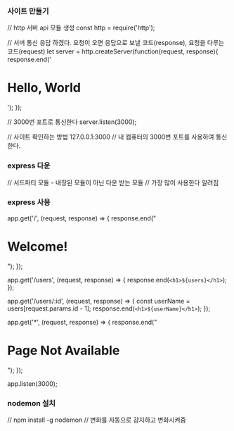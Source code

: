### 사이트 만들기
// http 서버 api 모듈 생성
const http = require('http');

// 서버 통신 응답 하겠다. 요청이 오면 응답으로 보낼 코드(response), 요청을 다루는 코드(request)
let server = http.createServer(function(request, response){
  response.end('<h1>Hello, World</h1>');
});

// 3000번 포트로 통신한다
server.listen(3000); 

// 사이트 확인하는 방법
127.0.0.1:3000 // 내 컴퓨터의 3000번 포트를 사용하여 통신한다.

### express 다운
// 서드파티 모듈 - 내장된 모듈이 아닌 다운 받는 모듈
// 가장 많이 사용한다 알려짐

### express 사용
app.get('/', (request, response) => {
  response.end("<h1>Welcome!</h1>");
});

app.get('/users', (request, response) => {
  response.end(`<h1>${users}</h1>`);
});

app.get('/users/:id', (request, response) => {
  const userName = users[request.params.id - 1];
  response.end(`<h1>${userName}</h1>`);
});

app.get('*', (request, response) => {
  response.end("<h1>Page Not Available</h1>");
});

app.listen(3000);

### nodemon 설치
// npm install -g nodemon
// 변화를 자동으로 감지하고 변화시켜줌